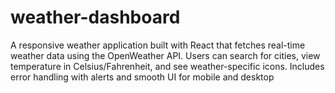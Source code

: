 # weather-dashboard
A responsive weather application built with React that fetches real-time weather data using the OpenWeather API. Users can search for cities, view temperature in Celsius/Fahrenheit, and see weather-specific icons. Includes error handling with alerts and smooth UI for mobile and desktop
